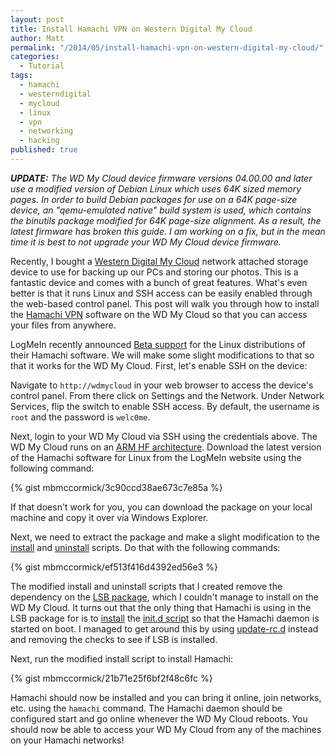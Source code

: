 ```yaml
---
layout: post
title: Install Hamachi VPN on Western Digital My Cloud
author: Matt
permalink: "/2014/05/install-hamachi-vpn-on-western-digital-my-cloud/"
categories: 
  - Tutorial
tags: 
  - hamachi
  - westerndigital
  - mycloud
  - linux
  - vpn
  - networking
  - hacking
published: true
---
```


***UPDATE:** The WD My Cloud device firmware versions 04.00.00 and later use a modified version of Debian Linux which uses 64K sized memory pages. In order to build Debian packages for use on a 64K page-size device, an "qemu-emulated native" build system is used, which contains the binutils package modified for 64K page-size alignment. As a result, the latest firmware has broken this guide. I am working on a fix, but in the mean time it is best to not upgrade your WD My Cloud device firmware.*

Recently, I bought a [Western Digital My Cloud](http://www.wdc.com/en/products/products.aspx?id=1140) network attached storage device to use for backing up our PCs and storing our photos. This is a fantastic device and comes with a bunch of great features. What's even better is that it runs Linux and SSH access can be easily enabled through the web-based control panel. This post will walk you through how to install the [Hamachi VPN](https://secure.logmein.com/products/hamachi/default.aspx) software on the WD My Cloud so that you can access your files from anywhere.

LogMeIn recently announced [Beta support](https://secure.logmein.com/labs/#HamachiforLinux) for the Linux distributions of their Hamachi software. We will make some slight modifications to that so that it works for the WD My Cloud. First, let's enable SSH on the device:

Navigate to `http://wdmycloud` in your web browser to access the device's control panel. From there click on Settings and the Network. Under Network Services, flip the switch to enable SSH access. By default, the username is `root` and the password is `welc0me`.

Next, login to your WD My Cloud via SSH using the credentials above. The WD My Cloud runs on an [ARM HF architecture](http://en.wikipedia.org/wiki/ARMhf). Download the latest version of the Hamachi software for Linux from the LogMeIn website using the following command:

{% gist mbmccormick/3c90ccd38ae673c7e85a %}

If that doesn't work for you, you can download the package on your local machine and copy it over via Windows Explorer.

Next, we need to extract the package and make a slight modification to the [install](https://github.com/mbmccormick/hamachi-wdmycloud/blob/master/install.sh) and [uninstall](https://github.com/mbmccormick/hamachi-wdmycloud/blob/master/uninstall.sh) scripts. Do that with the following commands:

{% gist mbmccormick/ef513f416d4392ed56e3 %}

The modified install and uninstall scripts that I created remove the dependency on the [LSB package](https://packages.debian.org/wheezy/lsb), which I couldn't manage to install on the WD My Cloud. It turns out that the only thing that Hamachi is using in the LSB package for is to [install](http://refspecs.linuxbase.org/LSB_1.2.0/gLSB/installinitd.html) the [init.d script](http://www.novell.com/documentation/suse91/suselinux-adminguide/html/ch13s04.html) so that the Hamachi daemon is started on boot. I managed to get around this by using [update-rc.d](http://www.tin.org/bin/man.cgi?section=8&topic=update-rc.d) instead and removing the checks to see if LSB is installed.

Next, run the modified install script to install Hamachi:

{% gist mbmccormick/21b71e25f6bf2f48c6fc %}

Hamachi should now be installed and you can bring it online, join networks, etc. using the `hamachi` command. The Hamachi daemon should be configured start and go online whenever the WD My Cloud reboots. You should now be able to access your WD My Cloud from any of the machines on your Hamachi networks!
